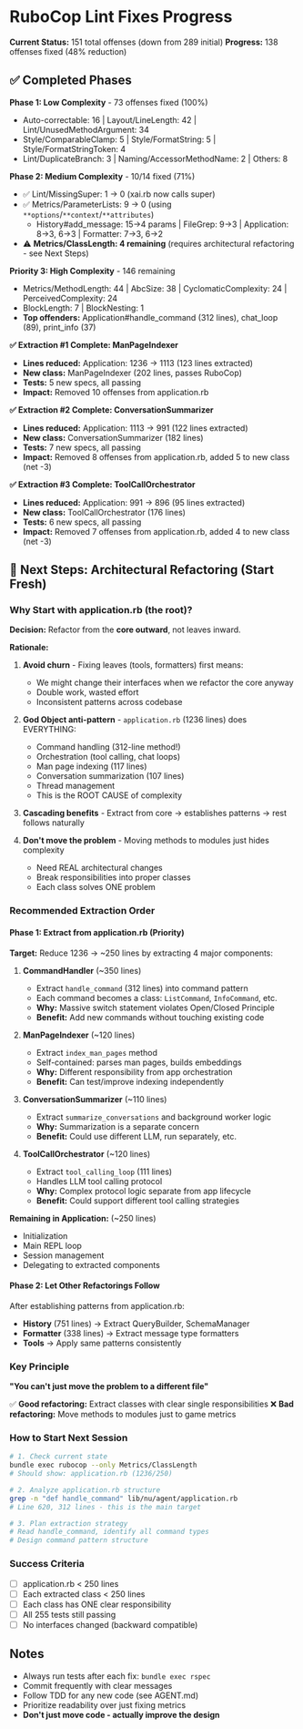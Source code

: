 # RuboCop Lint Fixes Progress

**Current Status:** 151 total offenses (down from 289 initial)
**Progress:** 138 offenses fixed (48% reduction)

## ✅ Completed Phases

**Phase 1: Low Complexity** - 73 offenses fixed (100%)
- Auto-correctable: 16 | Layout/LineLength: 42 | Lint/UnusedMethodArgument: 34
- Style/ComparableClamp: 5 | Style/FormatString: 5 | Style/FormatStringToken: 4
- Lint/DuplicateBranch: 3 | Naming/AccessorMethodName: 2 | Others: 8

**Phase 2: Medium Complexity** - 10/14 fixed (71%)
- ✅ Lint/MissingSuper: 1 → 0 (xai.rb now calls super)
- ✅ Metrics/ParameterLists: 9 → 0 (using `**options`/`**context`/`**attributes`)
  - History#add_message: 15→4 params | FileGrep: 9→3 | Application: 8→3, 6→3 | Formatter: 7→3, 6→2
- ⚠️ **Metrics/ClassLength: 4 remaining** (requires architectural refactoring - see Next Steps)

**Priority 3: High Complexity** - 146 remaining
- Metrics/MethodLength: 44 | AbcSize: 38 | CyclomaticComplexity: 24 | PerceivedComplexity: 24
- BlockLength: 7 | BlockNesting: 1
- **Top offenders:** Application#handle_command (312 lines), chat_loop (89), print_info (37)

**✅ Extraction #1 Complete: ManPageIndexer**
- **Lines reduced:** Application: 1236 → 1113 (123 lines extracted)
- **New class:** ManPageIndexer (202 lines, passes RuboCop)
- **Tests:** 5 new specs, all passing
- **Impact:** Removed 10 offenses from application.rb

**✅ Extraction #2 Complete: ConversationSummarizer**
- **Lines reduced:** Application: 1113 → 991 (122 lines extracted)
- **New class:** ConversationSummarizer (182 lines)
- **Tests:** 7 new specs, all passing
- **Impact:** Removed 8 offenses from application.rb, added 5 to new class (net -3)

**✅ Extraction #3 Complete: ToolCallOrchestrator**
- **Lines reduced:** Application: 991 → 896 (95 lines extracted)
- **New class:** ToolCallOrchestrator (176 lines)
- **Tests:** 6 new specs, all passing
- **Impact:** Removed 7 offenses from application.rb, added 4 to new class (net -3)

## 🚀 Next Steps: Architectural Refactoring (Start Fresh)

### Why Start with application.rb (the root)?

**Decision:** Refactor from the **core outward**, not leaves inward.

**Rationale:**
1. **Avoid churn** - Fixing leaves (tools, formatters) first means:
   - We might change their interfaces when we refactor the core anyway
   - Double work, wasted effort
   - Inconsistent patterns across codebase

2. **God Object anti-pattern** - `application.rb` (1236 lines) does EVERYTHING:
   - Command handling (312-line method!)
   - Orchestration (tool calling, chat loops)
   - Man page indexing (117 lines)
   - Conversation summarization (107 lines)
   - Thread management
   - This is the ROOT CAUSE of complexity

3. **Cascading benefits** - Extract from core → establishes patterns → rest follows naturally

4. **Don't move the problem** - Moving methods to modules just hides complexity
   - Need REAL architectural changes
   - Break responsibilities into proper classes
   - Each class solves ONE problem

### Recommended Extraction Order

#### Phase 1: Extract from application.rb (Priority)

**Target:** Reduce 1236 → ~250 lines by extracting 4 major components:

1. **CommandHandler** (~350 lines)
   - Extract `handle_command` (312 lines) into command pattern
   - Each command becomes a class: `ListCommand`, `InfoCommand`, etc.
   - **Why:** Massive switch statement violates Open/Closed Principle
   - **Benefit:** Add new commands without touching existing code

2. **ManPageIndexer** (~120 lines)
   - Extract `index_man_pages` method
   - Self-contained: parses man pages, builds embeddings
   - **Why:** Different responsibility from app orchestration
   - **Benefit:** Can test/improve indexing independently

3. **ConversationSummarizer** (~110 lines)
   - Extract `summarize_conversations` and background worker logic
   - **Why:** Summarization is a separate concern
   - **Benefit:** Could use different LLM, run separately, etc.

4. **ToolCallOrchestrator** (~120 lines)
   - Extract `tool_calling_loop` (111 lines)
   - Handles LLM tool calling protocol
   - **Why:** Complex protocol logic separate from app lifecycle
   - **Benefit:** Could support different tool calling strategies

**Remaining in Application:** (~250 lines)
- Initialization
- Main REPL loop
- Session management
- Delegating to extracted components

#### Phase 2: Let Other Refactorings Follow

After establishing patterns from application.rb:

- **History** (751 lines) → Extract QueryBuilder, SchemaManager
- **Formatter** (338 lines) → Extract message type formatters
- **Tools** → Apply same patterns consistently

### Key Principle

**"You can't just move the problem to a different file"**

✅ **Good refactoring:** Extract classes with clear single responsibilities
❌ **Bad refactoring:** Move methods to modules just to game metrics

### How to Start Next Session

```bash
# 1. Check current state
bundle exec rubocop --only Metrics/ClassLength
# Should show: application.rb (1236/250)

# 2. Analyze application.rb structure
grep -n "def handle_command" lib/nu/agent/application.rb
# Line 620, 312 lines - this is the main target

# 3. Plan extraction strategy
# Read handle_command, identify all command types
# Design command pattern structure
```

### Success Criteria

- [ ] application.rb < 250 lines
- [ ] Each extracted class < 250 lines
- [ ] Each class has ONE clear responsibility
- [ ] All 255 tests still passing
- [ ] No interfaces changed (backward compatible)

## Notes

- Always run tests after each fix: `bundle exec rspec`
- Commit frequently with clear messages
- Follow TDD for any new code (see AGENT.md)
- Prioritize readability over just fixing metrics
- **Don't just move code - actually improve the design**
